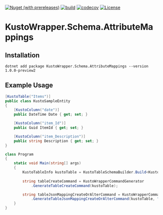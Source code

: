 [![Nuget (with prereleases)](https://img.shields.io/nuget/vpre/KustoWrapper.Schema.AttributeMappings)](https://www.nuget.org/packages/KustoWrapper.Schema.AttributeMappings/)
[![build](https://github.com/mateusz-opoka/KustoWrapper-Schema-AttributeMappings/workflows/build/badge.svg?branch=master)](#)
[![codecov](https://codecov.io/gh/mateusz-opoka/KustoWrapper-Schema-AttributeMappings/branch/master/graph/badge.svg)](https://codecov.io/gh/mateusz-opoka/KustoWrapper-Schema-AttributeMappings)
[![License](https://img.shields.io/badge/License-Apache%202.0-blue.svg)](https://github.com/mateusz-opoka/KustoWrapper-Schema-AttributeMappings/blob/master/LICENSE)

# KustoWrapper.Schema.AttributeMappings

## Installation
```
dotnet add package KustoWrapper.Schema.AttributeMappings --version 1.0.0-preview2
```

## Example Usage
```csharp
[KustoTable("Items")]
public class KustoSampleEntity
{
    [KustoColumn("date")]
    public DateTime Date { get; set; }

    [KustoColumn("item_Id")]
    public Guid ItemId { get; set; }

    [KustoColumn("item_Description")]
    public string Description { get; set; }
}

class Program
{
    static void Main(string[] args)
    {
        KustoTableInfo kustoTable = KustoTableSchemaBuilder.Build<KustoSampleEntity>();
        
        string tableCreateCommand = KustoWrapperCommandGenerator
            .GenerateTableCreateCommand(kustoTable);

        string tableJsonMappingCreateOrAlterCommand = KustoWrapperCommandGenerator
            .GenerateTableJsonMappingCreateOrAlterCommand(kustoTable, "ItemsMapping");
    }
}
```

